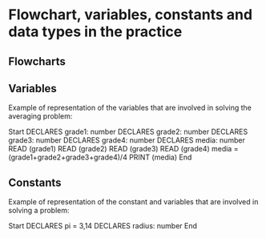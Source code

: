 # Flowchart, variables, constants and data types in the practice

## Flowcharts

## Variables

Example of representation of the variables that are involved in solving the averaging problem:

Start
    DECLARES grade1: number
    DECLARES grade2: number
    DECLARES grade3: number
    DECLARES grade4: number
    DECLARES media: number
    READ (grade1)
    READ (grade2)
    READ (grade3)
    READ (grade4)
    media = (grade1+grade2+grade3+grade4)/4
    PRINT (media)
End

## Constants

Example of representation of the constant and variables that are involved in solving a problem:

Start
    DECLARES pi = 3,14
    DECLARES radius: number
End